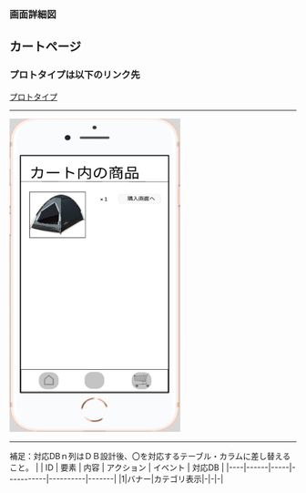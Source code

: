 ### 画面詳細図
## カートページ
### プロトタイプは以下のリンク先
[プロトタイプ](https://www.figma.com/file/FeymzbmYI4WIfwOm9OyjkJ/Untitled?node-id=1%3A2)
*****
<img src="https://github.com/aso2001362/2021sys-design/blob/main/md/img/kart.png?raw=true" width="300" height="550">

*****
補足：対応DBｎ列はＤＢ設計後、〇を対応するテーブル・カラムに差し替えること。
|
| ID | 要素 | 内容 | アクション | イベント | 対応DB |
|----|------|-----|-----------|----------|-------|
|1|バナー|カテゴリ表示|-|-|-|
